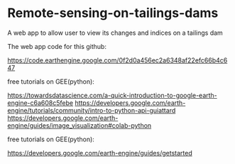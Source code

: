 # Remote-sensing-on-tailings-dams

A web app to allow user to view its changes and indices on a tailings dam


The web app code for this github:

https://code.earthengine.google.com/0f2d0a456ec2a6348af22efc66b4c647


free tutorials on GEE(python):

https://towardsdatascience.com/a-quick-introduction-to-google-earth-engine-c6a608c5febe
https://developers.google.com/earth-engine/tutorials/community/intro-to-python-api-guiattard
https://developers.google.com/earth-engine/guides/image_visualization#colab-python


free tutorials on GEE(python):

https://developers.google.com/earth-engine/guides/getstarted
